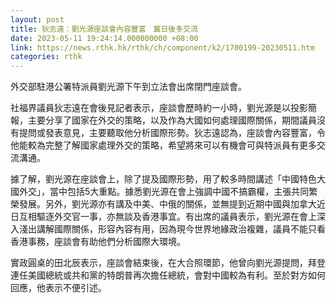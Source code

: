 ```yaml
---
layout: post
title: 狄志遠：劉光源座談會內容豐富　冀日後多交流
date: 2023-05-11 19:24:14.000000000 +08:00
link: https://news.rthk.hk/rthk/ch/component/k2/1700199-20230511.htm
categories: rthk
---
```


外交部駐港公署特派員劉光源下午到立法會出席閉門座談會。

社福界議員狄志遠在會後見記者表示，座談會歷時約一小時，劉光源是以投影簡報，主要分享了國家在外交的策略，以及作為大國如何處理國際關係，期間議員沒有提問或發表意見，主要聽取他分析國際形勢。狄志遠認為，座談會內容豐富，令他能較為完整了解國家處理外交的策略，希望將來可以有機會可與特派員有更多交流溝通。

據了解，劉光源在座談會上，除了提及國際形勢，用了較多時間講述「中國特色大國外交」，當中包括5大重點。據悉劉光源在會上強調中國不搞霸權，主張共同繁榮發展。另外，劉光源亦有講及中美、中俄的關係，並無提到近期中國與加拿大近日互相驅逐外交官一事，亦無談及香港事宜。有出席的議員表示，劉光源在會上深入淺出講解國際關係，形容內容有用，因為現今世界地緣政治複雜，議員不能只看香港事務，座談會有助他們分析國際大環境。

實政圓桌的田北辰表示，座談會結束後，在大合照環節，他曾向劉光源提問，拜登連任美國總統或共和黨的特朗普再次擔任總統，會對中國較為有利。至於對方如何回應，他表示不便引述。
